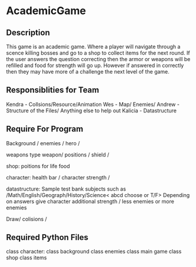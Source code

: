 # AcademicGame

## Description
This game is an academic game. Where a player will navigate through a scence killing bosses and go to a shop to collect items for the next round. If the user answers the question correcting then the armor or weapons will be refilled and food for strength will go up. However if answered in correctly then they may have more of a challenge the next level of the game.

## Responsiblities for Team 
Kendra - Collsions/Resource/Animation
Wes - Map/ Enemies/ 
Andrew - Structure of the Files/ Anything else to help out
Kalicia - Datastructure 


## Require For Program
Background / enemies / hero / 

weapons
type weapon/ positions / shield / 

shop:
poitions for life
food 

character:
health bar / character strength / 

datastructure:
Sample test bank subjects such as /Math/English/Geograph/History/Science< abcd choose or T/F>
Depending on answers give character additional strength / less enemies or more enemies

Draw/ colisions / 
## Required Python Files
class character:
class background
class enemies
class main game
class shop
class items

